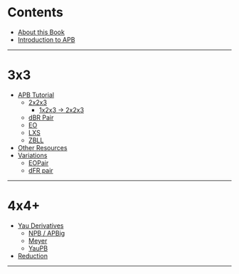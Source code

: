 # Contents
- [About this Book](about.md)
- [Introduction to APB](introduction.md)
---
# 3x3
- [APB Tutorial](tutorial.md)
    - [2x2x3](tutorial/223.md)
        - [1x2x3 → 2x2x3](tutorial/223/123-223.md)
    - [dBR Pair](tutorial/pair.md)
    - [EO](tutorial/eo.md)
    - [LXS](tutorial/lxs.md)
    - [ZBLL](tutorial/zbll.md)
- [Other Resources](resources.md)
- [Variations](variations.md)
    - [EOPair](variations/eopair.md)
    - [dFR pair](variations/dfr.md)
<!---
    - [APB-CDRLL](variations/cdrll.md)
-->
---
# 4x4+
- [Yau Derivatives](yau.md)
    - [NPB / APBig](yau/npb.md)
    - [Meyer](yau/meyer.md)
    - [YauPB](yau/yaupb.md)
- [Reduction](reduction.md)
---